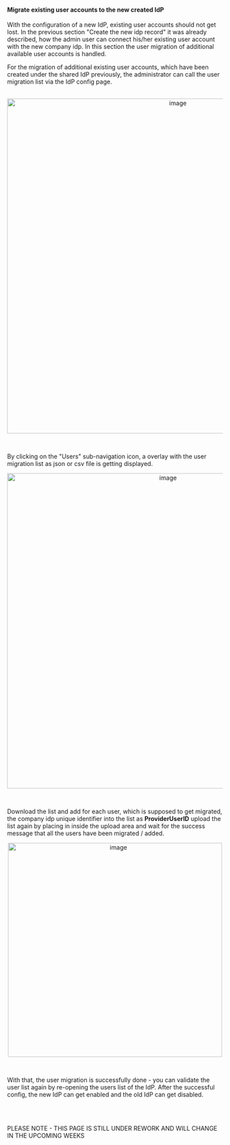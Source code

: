 #### Migrate existing user accounts to the new created IdP

With the configuration of a new IdP, existing user accounts should not get lost. In the previous section "Create the new idp record" it was already described, how the admin user can connect his/her existing user account with the new company idp. In this section the user migration of additional available user accounts is handled.
<br>

For the migration of additional existing user accounts, which have been created under the shared IdP previously, the administrator can call the user migration list via the IdP config page.  
<br>

<p align="center">
<img width="782" alt="image" src="https://user-images.githubusercontent.com/94133633/218340147-7a79cab2-d172-4def-b550-4c592f9e4352.png">
</p>

<br>

By clicking on the "Users" sub-navigation icon, a overlay with the user migration list as json or csv file is getting displayed.
<br>

<p align="center">
<img width="736" alt="image" src="https://user-images.githubusercontent.com/94133633/218339910-7523ef07-8e2e-4dca-9675-1609a47b89bb.png">
</p>

<br>

Download the list and add for each user, which is supposed to get migrated, the company idp unique identifier into the list as <strong>ProviderUserID</strong> upload the list again by placing in inside the upload area and wait for the success message that all the users have been migrated / added.
<br>

<p align="center">
<img width="500" alt="image" src="https://user-images.githubusercontent.com/94133633/214054546-f843d405-bf7a-4193-966d-3a9c80877e4f.png">
</p>

<br>

With that, the user migration is successfully done - you can validate the user list again by re-opening the users list of the IdP.
After the successful config, the new IdP can get enabled and the old IdP can get disabled.

<br>
<br>

PLEASE NOTE - THIS PAGE IS STILL UNDER REWORK AND WILL CHANGE IN THE UPCOMING WEEKS
